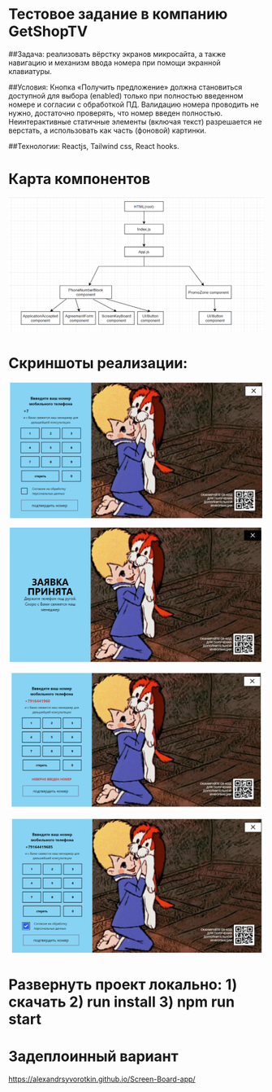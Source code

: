 # Тестовое задание в компанию GetShopTV

##Задача: реализовать вёрстку экранов микросайта, а также навигацию и механизм ввода номера при помощи экранной клавиатуры. 

##Условия: Кнопка «Получить предложение» должна становиться доступной для выбора (enabled) только при полностью введенном номере и согласии с обработкой ПД. Валидацию номера проводить не нужно, достаточно проверять, что номер введен полностью. Неинтерактивные статичные элементы (включая текст) разрешается не верстать, а использовать как часть (фоновой) картинки. 

##Технологии: Reactjs, Tailwind css, React hooks.

# Карта компонентов 

![](screenshots/scr1.png)

# Скриншоты реализации: 

![](screenshots/scr2.png)

![](screenshots/scr3.png)

![](screenshots/scr4.png)

![](screenshots/scr5.png)

# Развернуть проект локально: 1) скачать 2) run install 3) npm run start 

# Задеплоинный вариант 

https://alexandrsyvorotkin.github.io/Screen-Board-app/
